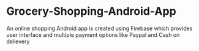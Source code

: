 # Grocery-Shopping-Android-App
An online shopping Android app is created using Firebase which provides user interface and  multiple payment options like Paypal and Cash on delievery
